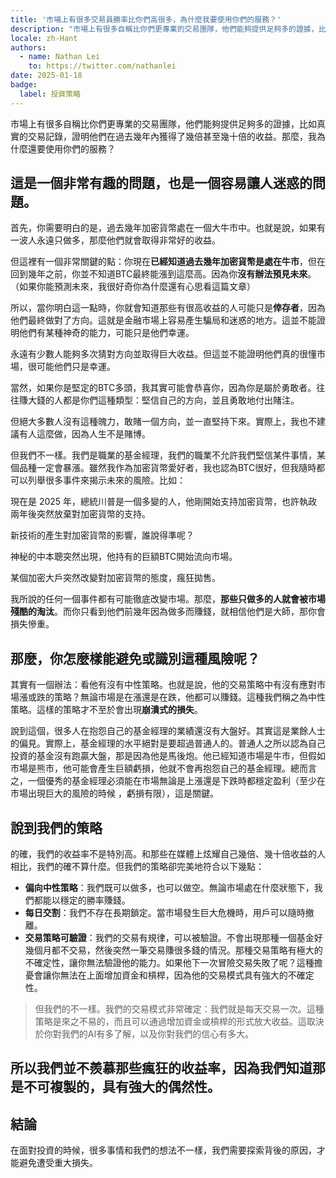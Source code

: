 ```yaml
---
title: '市場上有很多交易員勝率比你們高很多，為什麼我要使用你們的服務？'
description: "市場上有很多自稱比你們更專業的交易團隊，他們能夠提供足夠多的證據，比如真實的交易記錄，證明他們在過去幾年內獲得了幾倍甚至幾十倍的收益。那麼，我為什麼還要使用你們的服務？"
locale: zh-Hant
authors:
  - name: Nathan Lei
    to: https://twitter.com/nathanlei
date: 2025-01-18
badge:
  label: 投資策略
---
```


市場上有很多自稱比你們更專業的交易團隊，他們能夠提供足夠多的證據，比如真實的交易記錄，證明他們在過去幾年內獲得了幾倍甚至幾十倍的收益。那麼，我為什麼還要使用你們的服務？

## 這是一個非常有趣的問題，也是一個容易讓人迷惑的問題。

首先，你需要明白的是，過去幾年加密貨幣處在一個大牛市中。也就是說，如果有一波人永遠只做多，那麼他們就會取得非常好的收益。

但這裡有一個非常關鍵的點：你現在**已經知道過去幾年加密貨幣是處在牛市**，但在回到幾年之前，你並不知道BTC最終能漲到這麼高。因為你**沒有辦法預見未來**。（如果你能預測未來，我很好奇你為什麼還有心思看這篇文章）

所以，當你明白這一點時，你就會知道那些有很高收益的人可能只是**倖存者**，因為他們最終做對了方向。這就是金融市場上容易產生騙局和迷惑的地方。這並不能證明他們有某種神奇的能力，可能只是他們幸運。

永遠有少數人能夠多次猜對方向並取得巨大收益。但這並不能證明他們真的很懂市場，很可能他們只是幸運。

當然，如果你是堅定的BTC多頭，我其實可能會恭喜你，因為你是屬於勇敢者。往往賺大錢的人都是你們這種類型：堅信自己的方向，並且勇敢地付出賭注。

但絕大多數人沒有這種魄力，敢賭一個方向，並一直堅持下來。實際上，我也不建議有人這麼做，因為人生不是賭博。

但我們不一樣。我們是職業的基金經理，我們的職業不允許我們堅信某件事情，某個品種一定會暴漲。雖然我作為加密貨幣愛好者，我也認為BTC很好，但我隨時都可以列舉很多事件來揭示未來的風險。比如：

現在是 2025 年，總統川普是一個多變的人，他剛開始支持加密貨幣，也許執政兩年後突然放棄對加密貨幣的支持。

新技術的產生對加密貨幣的影響，誰說得準呢？

神秘的中本聰突然出現，他持有的巨額BTC開始流向市場。

某個加密大戶突然改變對加密貨幣的態度，瘋狂拋售。

我所說的任何一個事件都有可能徹底改變市場。那麼，**那些只做多的人就會被市場殘酷的淘汰**。而你只看到他們前幾年因為做多而賺錢，就相信他們是大師，那你會損失慘重。

## 那麼，你怎麼樣能避免或識別這種風險呢？

其實有一個辦法：看他有沒有中性策略。也就是說，他的交易策略中有沒有應對市場漲或跌的策略？無論市場是在漲還是在跌，他都可以賺錢。這種我們稱之為中性策略。這樣的策略才不至於會出現**崩潰式的損失**。

說到這個，很多人在抱怨自己的基金經理的業績還沒有大盤好。其實這是業餘人士的偏見。實際上，基金經理的水平絕對是要超過普通人的。普通人之所以認為自己投資的基金沒有跑贏大盤，那是因為他是馬後炮。他已經知道市場是牛市，但假如市場是熊市，他可能會產生巨額虧損，他就不會再抱怨自己的基金經理。總而言之，一個優秀的基金經理必須能在市場無論是上漲還是下跌時都穩定盈利（至少在市場出現巨大的風險的時候 ，虧損有限），這是關鍵。

## 說到我們的策略

的確，我們的收益率不是特別高。和那些在媒體上炫耀自己幾倍、幾十倍收益的人相比，我們的確不算什麼。但我們的策略卻完美地符合以下幾點：

* **偏向中性策略**：我們既可以做多，也可以做空。無論市場處在什麼狀態下，我們都能以穩定的勝率賺錢。
* **每日交割**：我們不存在長期鎖定。當市場發生巨大危機時，用戶可以隨時撤離。
* **交易策略可驗證**：我們的交易有規律，可以被驗證。不會出現那種一個基金好幾個月都不交易，然後突然一筆交易賺很多錢的情況。那種交易策略有極大的不確定性，讓你無法驗證他的能力。如果他下一次冒險交易失敗了呢？這種擔憂會讓你無法在上面增加資金和槓桿，因為他的交易模式具有強大的不確定性。

> 但我們的不一樣。我們的交易模式非常確定：我們就是每天交易一次。這種策略是來之不易的，而且可以通過增加資金或槓桿的形式放大收益。這取決於你對我們的AI有多了解，以及你對我們的信心有多大。

## 所以我們並不羨慕那些瘋狂的收益率，因為我們知道那是不可複製的，具有強大的偶然性。

## 結論

在面對投資的時候，很多事情和我們的想法不一樣，我們需要探索背後的原因，才能避免遭受重大損失。 
